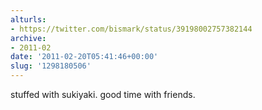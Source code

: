 ```yaml
---
alturls:
- https://twitter.com/bismark/status/39198002757382144
archive:
- 2011-02
date: '2011-02-20T05:41:46+00:00'
slug: '1298180506'
---
```


stuffed with sukiyaki. good time with friends.

